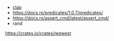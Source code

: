* [clap](https://github.com/clap-rs/clap)
* https://docs.rs/predicates/1.0.7/predicates/
* https://docs.rs/assert_cmd/latest/assert_cmd/
* rand

https://crates.io/crates/reqwest
